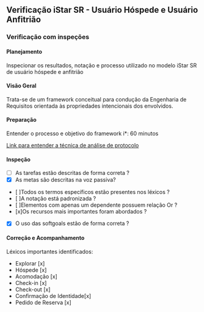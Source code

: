 ## Verificação iStar SR - Usuário Hóspede e Usuário Anfitrião

### Verificação com inspeções

#### Planejamento
 Inspecionar os resultados, notação e processo utilizado no modelo iStar SR de usuário hóspede e anfitrião

#### Visão Geral

Trata-se de um framework conceitual para condução da Engenharia de Requisitos orientada às propriedades intencionais dos envolvidos.

#### Preparação

 Entender o processo e objetivo do framework i*: 60 minutos

[Link para entender a técnica de análise de protocolo ](https://aprender.ead.unb.br/pluginfile.php/348668/mod_resource/content/9/Requisitos%20-%20Aula%20021.pdf)

#### Inspeção

- [ ] As tarefas estão descritas de forma correta ?
- [x] As metas são descritas na voz passiva?
- [ ]Todos os termos específicos estão presentes nos léxicos ?
- [ ]A notação está padronizada ?
- [ ]Elementos com apenas um dependente possuem relação Or ?
- [x]Os recursos mais importantes foram abordados ?
- [x] O uso das softgoals estão de forma correta ?


#### Correção e Acompanhamento

Léxicos importantes identificados:

- Explorar [x]
- Hóspede [x]
- Acomodação [x]
- Check-in [x]
- Check-out [x]
- Confirmação de Identidade[x]
- Pedido de Reserva [x]
